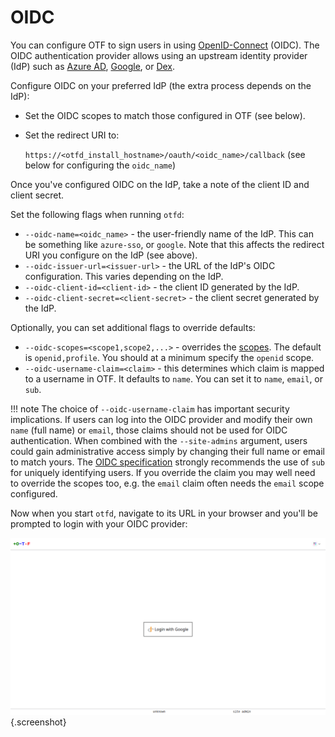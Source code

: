 # OIDC

You can configure OTF to sign users in using [OpenID-Connect](https://openid.net/connect/) (OIDC). The OIDC authentication provider allows using an upstream identity provider (IdP) such as [Azure AD](https://learn.microsoft.com/en-us/azure/active-directory/develop/v2-protocols-oidc), [Google](https://developers.google.com/identity/openid-connect/openid-connect), or [Dex](https://dexidp.io/).

Configure OIDC on your preferred IdP (the extra process depends on the IdP):

* Set the OIDC scopes to match those configured in OTF (see below).
* Set the redirect URI to:

    `https://<otfd_install_hostname>/oauth/<oidc_name>/callback` (see below for configuring the `oidc_name`)

Once you've configured OIDC on the IdP, take a note of the client ID and client secret.

Set the following flags when running `otfd`:

* `--oidc-name=<oidc_name>` - the user-friendly name of the IdP. This can be something like `azure-sso`, or `google`. Note that this affects the redirect URI you configure on the IdP (see above).
* `--oidc-issuer-url=<issuer-url>` - the URL of the IdP's OIDC configuration. This varies depending on the IdP.
* `--oidc-client-id=<client-id>` - the client ID generated by the IdP.
* `--oidc-client-secret=<client-secret>` - the client secret generated by the IdP.

Optionally, you can set additional flags to override defaults:

* `--oidc-scopes=<scope1,scope2,...>` - overrides the [scopes](https://openid.net/specs/openid-connect-basic-1_0.html#Scopes). The default is `openid,profile`. You should at a minimum specify the `openid` scope.
* `--oidc-username-claim=<claim>` - this determines which claim is mapped to a username in OTF. It defaults to `name`. You can set it to `name`, `email`, or `sub`.

!!! note
    The choice of `--oidc-username-claim` has important security implications.  If users can log into the OIDC provider and modify their own `name` (full name) or `email`, those claims should not be used for OIDC authentication.  When combined with the `--site-admins` argument, users could gain administrative access simply by changing their full name or email to match yours.
    The [OIDC specification](https://openid.net/specs/openid-connect-core-1_0.html#ClaimStability) strongly recommends the use of `sub` for uniquely identifying users.
    If you override the claim you may well need to override the scopes too, e.g. the `email` claim often needs the `email` scope configured.

Now when you start `otfd`, navigate to its URL in your browser and you'll be prompted to login with your OIDC provider:

![github login button](../../images/oidc_login_button.png){.screenshot}
